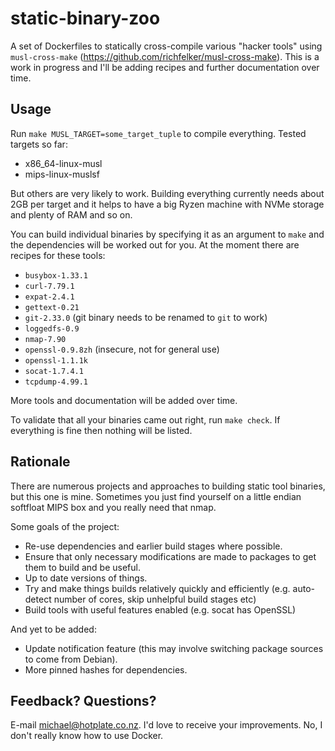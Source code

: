 # static-binary-zoo

A set of Dockerfiles to statically cross-compile various "hacker tools" using `musl-cross-make` (https://github.com/richfelker/musl-cross-make). This is a work in progress and I'll be adding recipes and further documentation over time.

## Usage

Run `make MUSL_TARGET=some_target_tuple` to compile everything. Tested targets so far:

* x86_64-linux-musl
* mips-linux-muslsf

But others are very likely to work. Building everything currently needs about 2GB per target and it helps to have a big Ryzen machine with NVMe storage and plenty of RAM and so on.

You can build individual binaries by specifying it as an argument to `make` and the dependencies will be worked out for you. At the moment there are recipes for these tools:

* `busybox-1.33.1`
* `curl-7.79.1`
* `expat-2.4.1`
* `gettext-0.21`
* `git-2.33.0` (git binary needs to be renamed to `git` to work)
* `loggedfs-0.9`
* `nmap-7.90`
* `openssl-0.9.8zh` (insecure, not for general use)
* `openssl-1.1.1k`
* `socat-1.7.4.1`
* `tcpdump-4.99.1`

More tools and documentation will be added over time.

To validate that all your binaries came out right, run `make check`. If everything is fine then nothing will be listed.

## Rationale

There are numerous projects and approaches to building static tool binaries, but this one is mine. Sometimes you just find yourself on a little endian softfloat MIPS box and you really need that nmap.

Some goals of the project:

* Re-use dependencies and earlier build stages where possible.
* Ensure that only necessary modifications are made to packages to get them to build and be useful.
* Up to date versions of things.
* Try and make things builds relatively quickly and efficiently (e.g. auto-detect number of cores, skip unhelpful build stages etc)
* Build tools with useful features enabled (e.g. socat has OpenSSL)

And yet to be added:

* Update notification feature (this may involve switching package sources to come from Debian).
* More pinned hashes for dependencies.

## Feedback? Questions?

E-mail michael@hotplate.co.nz. I'd love to receive your improvements. No, I don't really know how to use Docker.

